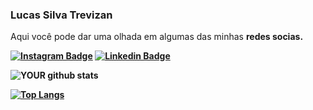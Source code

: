 ### Lucas Silva Trevizan
<p>Aqui você pode dar uma olhada em algumas das minhas <strong>redes socias<strong>.
  
[![Instagram Badge](https://img.shields.io/badge/instagram-%23E4405F.svg?&style=for-the-badge&logo=instagram&logoColor=white&link=https://www.instagram.com/trevizanlucas/)](https://www.instagram.com/trevizanlucas/)
[![Linkedin Badge](https://img.shields.io/badge/-LinkedIn-blue?style=flat-square&logo=Linkedin&logoColor=white&link=https://www.linkedin.com/in/lucas-silva-trevizan-1191b51a7/)](https://www.linkedin.com/in/lucas-silva-trevizan-1191b51a7/)



![YOUR github stats](https://github-readme-stats.vercel.app/api?username=LucasTrevizanbr&show_icons=true&theme=dark)

[![Top Langs](https://github-readme-stats.vercel.app/api/top-langs/?username=LucasTrevizanbr&show_icons=true&theme=dark&layout=compact)](https://www.linkedin.com/in/lucas-silva-trevizan-1191b51a7/)


